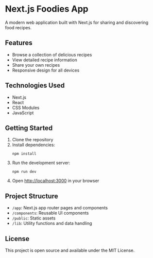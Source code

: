 # Next.js Foodies App

A modern web application built with Next.js for sharing and discovering food recipes.

## Features

- Browse a collection of delicious recipes
- View detailed recipe information
- Share your own recipes
- Responsive design for all devices

## Technologies Used

- Next.js
- React
- CSS Modules
- JavaScript

## Getting Started

1. Clone the repository
2. Install dependencies:
   ```
   npm install
   ```
3. Run the development server:
   ```
   npm run dev
   ```
4. Open [http://localhost:3000](http://localhost:3000) in your browser

## Project Structure

- `/app`: Next.js app router pages and components
- `/components`: Reusable UI components
- `/public`: Static assets
- `/lib`: Utility functions and data handling

## License

This project is open source and available under the MIT License.

